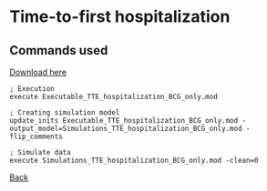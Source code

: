 # Time-to-first hospitalization

## Commands used

<a download="Command_TTE_hospitalization_BCG_only" href="./Command_TTE_hospitalization_BCG_only.txt">Download here</a>

```![image]
; Execution
execute Executable_TTE_hospitalization_BCG_only.mod

; Creating simulation model
update_inits Executable_TTE_hospitalization_BCG_only.mod -output_model=Simulations_TTE_hospitalization_BCG_only.mod -flip_comments

; Simulate data
execute Simulations_TTE_hospitalization_BCG_only.mod -clean=0
```

[Back](../hospitalization_tte_main)

